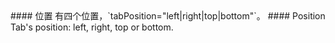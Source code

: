 <cn>
#### 位置
有四个位置，`tabPosition="left|right|top|bottom"`。
</cn>

<us>
#### Position
Tab's position: left, right, top or bottom.
</us>
